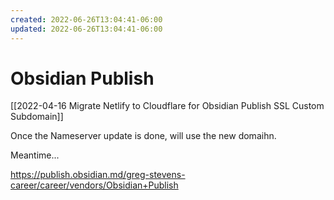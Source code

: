 ```yaml
---
created: 2022-06-26T13:04:41-06:00
updated: 2022-06-26T13:04:41-06:00
---
```

# Obsidian Publish


[[2022-04-16 Migrate Netlify to Cloudflare for Obsidian Publish SSL Custom Subdomain]]


Once the Nameserver update is done, will use the new domaihn.

Meantime...

https://publish.obsidian.md/greg-stevens-career/career/vendors/Obsidian+Publish